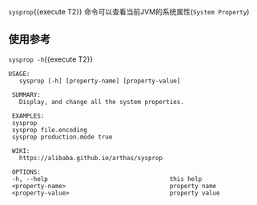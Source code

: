 
`sysprop`{{execute T2}} 命令可以查看当前JVM的系统属性(`System Property`)

## 使用参考

`sysprop -h`{{execute T2}} 

```
USAGE:
   sysprop [-h] [property-name] [property-value]

 SUMMARY:
   Display, and change all the system properties.

 EXAMPLES:
 sysprop
 sysprop file.encoding
 sysprop production.mode true

 WIKI:
   https://alibaba.github.io/arthas/sysprop

 OPTIONS:
 -h, --help                                  this help
 <property-name>                             property name
 <property-value>                            property value
```
